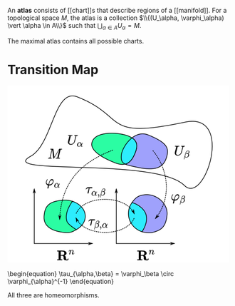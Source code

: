 An **atlas** consists of [[chart]]s that describe regions of a [[manifold]]. For a topological space $M$, the atlas is a collection $\\{(U_\alpha, \varphi_\alpha) \vert \alpha \in A\\}$ such that $\bigcup_{\alpha \in A}U_\alpha = M$.

The maximal atlas contains all possible charts.

# Transition Map

![](../../uploads/transition-map.png)

\begin{equation}
\tau_{\alpha,\beta} = \varphi_\beta \circ \varphi_{\alpha}^{-1}
\end{equation}

All three are homeomorphisms.